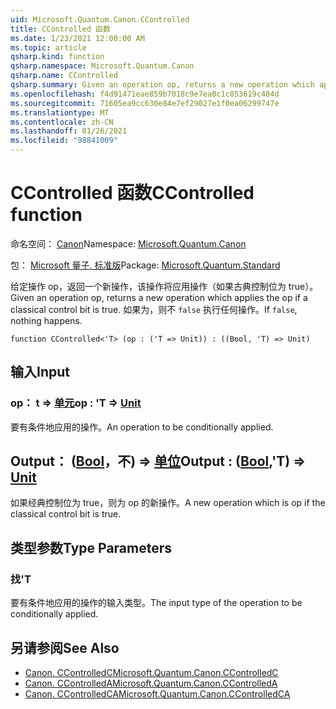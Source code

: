 ```yaml
---
uid: Microsoft.Quantum.Canon.CControlled
title: CControlled 函数
ms.date: 1/23/2021 12:00:00 AM
ms.topic: article
qsharp.kind: function
qsharp.namespace: Microsoft.Quantum.Canon
qsharp.name: CControlled
qsharp.summary: Given an operation op, returns a new operation which applies the op if a classical control bit is true. If `false`, nothing happens.
ms.openlocfilehash: f4d91471eae859b7018c9e7ea0c1c853619c484d
ms.sourcegitcommit: 71605ea9cc630e84e7ef29027e1f0ea06299747e
ms.translationtype: MT
ms.contentlocale: zh-CN
ms.lasthandoff: 01/26/2021
ms.locfileid: "98841009"
---
```

# <a name="ccontrolled-function"></a><span data-ttu-id="6414e-102">CControlled 函数</span><span class="sxs-lookup"><span data-stu-id="6414e-102">CControlled function</span></span>

<span data-ttu-id="6414e-103">命名空间： [Canon](xref:Microsoft.Quantum.Canon)</span><span class="sxs-lookup"><span data-stu-id="6414e-103">Namespace: [Microsoft.Quantum.Canon](xref:Microsoft.Quantum.Canon)</span></span>

<span data-ttu-id="6414e-104">包： [Microsoft 量子. 标准版](https://nuget.org/packages/Microsoft.Quantum.Standard)</span><span class="sxs-lookup"><span data-stu-id="6414e-104">Package: [Microsoft.Quantum.Standard](https://nuget.org/packages/Microsoft.Quantum.Standard)</span></span>


<span data-ttu-id="6414e-105">给定操作 op，返回一个新操作，该操作将应用操作（如果古典控制位为 true）。</span><span class="sxs-lookup"><span data-stu-id="6414e-105">Given an operation op, returns a new operation which applies the op if a classical control bit is true.</span></span> <span data-ttu-id="6414e-106">如果为，则不 `false` 执行任何操作。</span><span class="sxs-lookup"><span data-stu-id="6414e-106">If `false`, nothing happens.</span></span>

```qsharp
function CControlled<'T> (op : ('T => Unit)) : ((Bool, 'T) => Unit)
```


## <a name="input"></a><span data-ttu-id="6414e-107">输入</span><span class="sxs-lookup"><span data-stu-id="6414e-107">Input</span></span>

### <a name="op--t--unit"></a><span data-ttu-id="6414e-108">op： t => [单元](xref:microsoft.quantum.lang-ref.unit)</span><span class="sxs-lookup"><span data-stu-id="6414e-108">op : 'T => [Unit](xref:microsoft.quantum.lang-ref.unit)</span></span> 

<span data-ttu-id="6414e-109">要有条件地应用的操作。</span><span class="sxs-lookup"><span data-stu-id="6414e-109">An operation to be conditionally applied.</span></span>



## <a name="output--boolt--unit"></a><span data-ttu-id="6414e-110">Output： ([Bool](xref:microsoft.quantum.lang-ref.bool)，不) => [单位](xref:microsoft.quantum.lang-ref.unit)</span><span class="sxs-lookup"><span data-stu-id="6414e-110">Output : ([Bool](xref:microsoft.quantum.lang-ref.bool),'T) => [Unit](xref:microsoft.quantum.lang-ref.unit)</span></span> 

<span data-ttu-id="6414e-111">如果经典控制位为 true，则为 op 的新操作。</span><span class="sxs-lookup"><span data-stu-id="6414e-111">A new operation which is op if the classical control bit is true.</span></span>

## <a name="type-parameters"></a><span data-ttu-id="6414e-112">类型参数</span><span class="sxs-lookup"><span data-stu-id="6414e-112">Type Parameters</span></span>

### <a name="t"></a><span data-ttu-id="6414e-113">找</span><span class="sxs-lookup"><span data-stu-id="6414e-113">'T</span></span>

<span data-ttu-id="6414e-114">要有条件地应用的操作的输入类型。</span><span class="sxs-lookup"><span data-stu-id="6414e-114">The input type of the operation to be conditionally applied.</span></span>

## <a name="see-also"></a><span data-ttu-id="6414e-115">另请参阅</span><span class="sxs-lookup"><span data-stu-id="6414e-115">See Also</span></span>

- [<span data-ttu-id="6414e-116">Canon. CControlledC</span><span class="sxs-lookup"><span data-stu-id="6414e-116">Microsoft.Quantum.Canon.CControlledC</span></span>](xref:Microsoft.Quantum.Canon.CControlledC)
- [<span data-ttu-id="6414e-117">Canon. CControlledA</span><span class="sxs-lookup"><span data-stu-id="6414e-117">Microsoft.Quantum.Canon.CControlledA</span></span>](xref:Microsoft.Quantum.Canon.CControlledA)
- [<span data-ttu-id="6414e-118">Canon. CControlledCA</span><span class="sxs-lookup"><span data-stu-id="6414e-118">Microsoft.Quantum.Canon.CControlledCA</span></span>](xref:Microsoft.Quantum.Canon.CControlledCA)